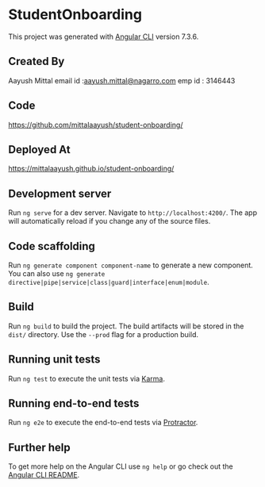 # StudentOnboarding

This project was generated with [Angular CLI](https://github.com/angular/angular-cli) version 7.3.6.

## Created By

Aayush Mittal
email id :aayush.mittal@nagarro.com
emp id : 3146443

## Code 

https://github.com/mittalaayush/student-onboarding/


## Deployed At

https://mittalaayush.github.io/student-onboarding/

## Development server

Run `ng serve` for a dev server. Navigate to `http://localhost:4200/`. The app will automatically reload if you change any of the source files.

## Code scaffolding

Run `ng generate component component-name` to generate a new component. You can also use `ng generate directive|pipe|service|class|guard|interface|enum|module`.

## Build

Run `ng build` to build the project. The build artifacts will be stored in the `dist/` directory. Use the `--prod` flag for a production build.

## Running unit tests

Run `ng test` to execute the unit tests via [Karma](https://karma-runner.github.io).

## Running end-to-end tests

Run `ng e2e` to execute the end-to-end tests via [Protractor](http://www.protractortest.org/).

## Further help

To get more help on the Angular CLI use `ng help` or go check out the [Angular CLI README](https://github.com/angular/angular-cli/blob/master/README.md).
